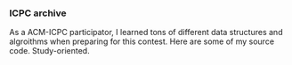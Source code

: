 ### ICPC archive
As a ACM-ICPC participator, I learned tons of different data structures and 
algroithms when preparing for this contest. Here are some of my source code. 
Study-oriented.
